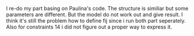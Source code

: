 I re-do my part basing on Paulina's code. The structure is similiar but some parameters are different. But the model do not work out and give result. I think it's still the problem how to define fij since i run both part seperately. 
Also for constraints 14 i did not figure out a proper way to express it.

 
